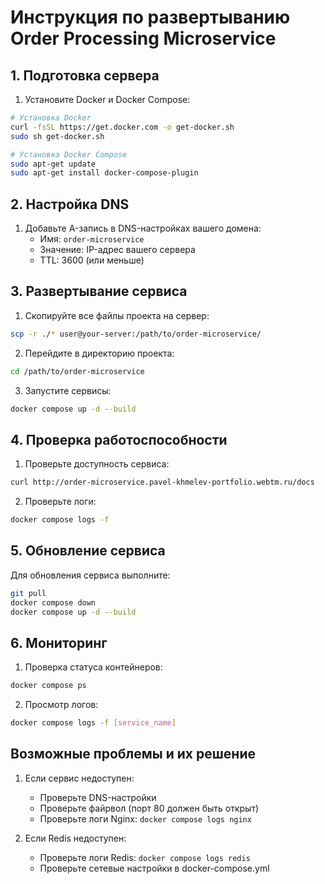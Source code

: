# Инструкция по развертыванию Order Processing Microservice

## 1. Подготовка сервера

1. Установите Docker и Docker Compose:
```bash
# Установка Docker
curl -fsSL https://get.docker.com -o get-docker.sh
sudo sh get-docker.sh

# Установка Docker Compose
sudo apt-get update
sudo apt-get install docker-compose-plugin
```

## 2. Настройка DNS

1. Добавьте A-запись в DNS-настройках вашего домена:
   - Имя: `order-microservice`
   - Значение: IP-адрес вашего сервера
   - TTL: 3600 (или меньше)

## 3. Развертывание сервиса

1. Скопируйте все файлы проекта на сервер:
```bash
scp -r ./* user@your-server:/path/to/order-microservice/
```

2. Перейдите в директорию проекта:
```bash
cd /path/to/order-microservice
```

3. Запустите сервисы:
```bash
docker compose up -d --build
```

## 4. Проверка работоспособности

1. Проверьте доступность сервиса:
```bash
curl http://order-microservice.pavel-khmelev-portfolio.webtm.ru/docs
```

2. Проверьте логи:
```bash
docker compose logs -f
```

## 5. Обновление сервиса

Для обновления сервиса выполните:
```bash
git pull
docker compose down
docker compose up -d --build
```

## 6. Мониторинг

1. Проверка статуса контейнеров:
```bash
docker compose ps
```

2. Просмотр логов:
```bash
docker compose logs -f [service_name]
```

## Возможные проблемы и их решение

1. Если сервис недоступен:
   - Проверьте DNS-настройки
   - Проверьте файрвол (порт 80 должен быть открыт)
   - Проверьте логи Nginx: `docker compose logs nginx`

2. Если Redis недоступен:
   - Проверьте логи Redis: `docker compose logs redis`
   - Проверьте сетевые настройки в docker-compose.yml 